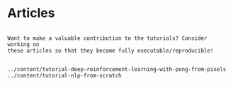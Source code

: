 # Articles

```{admonition} Help improve the tutorials!

Want to make a valuable contribution to the tutorials? Consider working on
these articles so that they become fully executable/reproducible!
```

```{toctree}

../content/tutorial-deep-reinforcement-learning-with-pong-from-pixels
../content/tutorial-nlp-from-scratch
```
